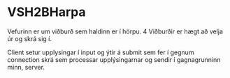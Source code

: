 # VSH2BHarpa

Vefurinn er um viðburð sem haldinn er í hörpu. 4 Viðburðir er hægt að velja úr og skrá sig í.

Client setur upplysingar í input og ýtir á submit sem fer í gegnum connection skrá sem processar upplýsingarnar og sendir í gagnagrunninn minn, server.


